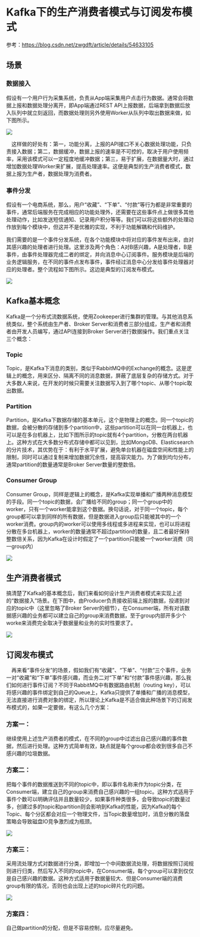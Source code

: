 # Kafka下的生产消费者模式与订阅发布模式

参考：https://blog.csdn.net/zwgdft/article/details/54633105

## 场景

### 数据接入

假设有一个用户行为采集系统，负责从App端采集用户点击行为数据。通常会将数据上报和数据处理分离开，即App端通过REST API上报数据，后端拿到数据后放入队列中就立刻返回，而数据处理则另外使用Worker从队列中取出数据来做，如下图所示。

![](../Images/12.png)

 这样做的好处有：第一，功能分离，上报的API接口不关心数据处理功能，只负责接入数据；第二，数据缓冲，数据上报的速率是不可控的，取决于用户使用频率，采用该模式可以一定程度地缓冲数据；第三，易于扩展，在数据量大时，通过增加数据处理Worker来扩展，提高处理速率。这便是典型的生产消费者模式，数据上报为生产者，数据处理为消费者。

### 事件分发

假设有一个电商系统，那么，用户“收藏”、“下单”、“付款”等行为都是非常重要的事件，通常后端服务在完成相应的功能处理外，还需要在这些事件点上做很多其他处理动作，比如发送短信通知、记录用户积分等等。我们可以将这些额外的处理动作放到每个模块中，但这并不是优雅的实现，不利于功能解耦和代码维护。

我们需要的是一个事件分发系统，在各个功能模块中将对应的事件发布出来，由对其感兴趣的处理者进行处理。这里涉及两个角色：A对B感兴趣，A是处理者，B是事件，由事件处理器完成二者的绑定，并向消息中心订阅事件。服务模块是后端的业务逻辑服务，在不同的事件点发布事件，事件经过消息中心分发给事件处理器对应的处理者。整个流程如下图所示。这边是典型的订阅发布模式。

![](../Images/13.png)


## Kafka基本概念

Kafka是一个分布式流数据系统，使用Zookeeper进行集群的管理。与其他消息系统类似，整个系统由生产者、Broker Server和消费者三部分组成，生产者和消费者由开发人员编写，通过API连接到Broker Server进行数据操作。我们重点关注三个概念：


### Topic

Topic，是Kafka下消息的类别，类似于RabbitMQ中的Exchange的概念。这是逻辑上的概念，用来区分、隔离不同的消息数据，屏蔽了底层复杂的存储方式。对于大多数人来说，在开发的时候只需要关注数据写入到了哪个topic、从哪个topic取出数据。

### Partition
Partition，是Kafka下数据存储的基本单元，这个是物理上的概念。同一个topic的数据，会被分散的存储到多个partition中，这些partition可以在同一台机器上，也可以是在多台机器上，比如下图所示的topic就有4个partition，分散在两台机器上。这种方式在大多数分布式存储中都可以见到，比如MongoDB、Elasticsearch的分片技术，其优势在于：有利于水平扩展，避免单台机器在磁盘空间和性能上的限制，同时可以通过复制来增加数据冗余性，提高容灾能力。为了做到均匀分布，通常partition的数量通常是Broker Server数量的整数倍。

### Consumer Group
Consumer Group，同样是逻辑上的概念，是Kafka实现单播和广播两种消息模型的手段。同一个topic的数据，会广播给不同的group；同一个group中的worker，只有一个worker能拿到这个数据。换句话说，对于同一个topic，每个group都可以拿到同样的所有数据，但是数据进入group后只能被其中的一个worker消费。group内的worker可以使用多线程或多进程来实现，也可以将进程分散在多台机器上，worker的数量通常不超过partition的数量，且二者最好保持整数倍关系，因为Kafka在设计时假定了一个partition只能被一个worker消费（同一group内）

![](../Images/14.png)


## 生产消费者模式


搞清楚了Kafka的基本概念后，我们来看如何设计生产消费者模式来实现上述的“数据接入”场景。在下图中，由Producer负责接收前端上报的数据，投递到对应的topic中（这里忽略了Broker Server的细节），在Consumer端，所有对该数据感兴趣的业务都可以建立自己的group来消费数据，至于group内部开多少个worke来消费完全取决于数据量和业务的实时性要求了。

![](../Images/15.png)

## 订阅发布模式

 再来看“事件分发”的场景，假如我们有“收藏”、“下单”、“付款”三个事件，业务一对“收藏”和“下单”事件感兴趣，而业务二对“下单”和“付款”事件感兴趣，那么我们如何进行事件订阅？不同于RabbitMQ中有数据路由机制（routing key），可以将感兴趣的事件绑定到自己的Queue上，Kafka只提供了单播和广播的消息模型，无法直接进行消费对象的绑定，所以理论上Kafka是不适合做此种场景下的订阅发布模式的，如果一定要做，有这么几个方案：

### 方案一：

继续使用上述生产消费者的模式，在不同的group中过滤出自己感兴趣的事件数据，然后进行处理。这种方式简单有效，缺点就是每个group都会收到很多自己不感兴趣的垃圾数据。

### 方案二：

把每个事件的数据推送到不同的topic中，即以事件名称来作为topic分类，在Consumer端，建立自己的group来消费自己感兴趣的一组topic。这种方式适用于事件个数可以明确评估并且数量较少，如果事件种类很多，会导致topic的数量过多，创建过多的topic和partition则会影响到Kafka的性能，因为Kafka的每个Topic、每个分区都会对应一个物理文件，当Topic数量增加时，消息分散的落盘策略会导致磁盘IO竞争激烈成为瓶颈。

![](../Images/16.png)

### 方案三：

采用流处理方式对数据进行分类，即增加一个中间数据流处理，将数据按照订阅规则进行归类，然后写入不同的topic中，在Consumer端，每个group可以拿到仅仅是自己感兴趣的数据。这种方式适用于数据量较大、但是Consumer端的消费group有限的情况，否则也会出现上述的topic碎片化的问题。

![](../Images/17.png)


### 方案四：

自己做partition的分配，但是不容易控制，应尽量避免。

